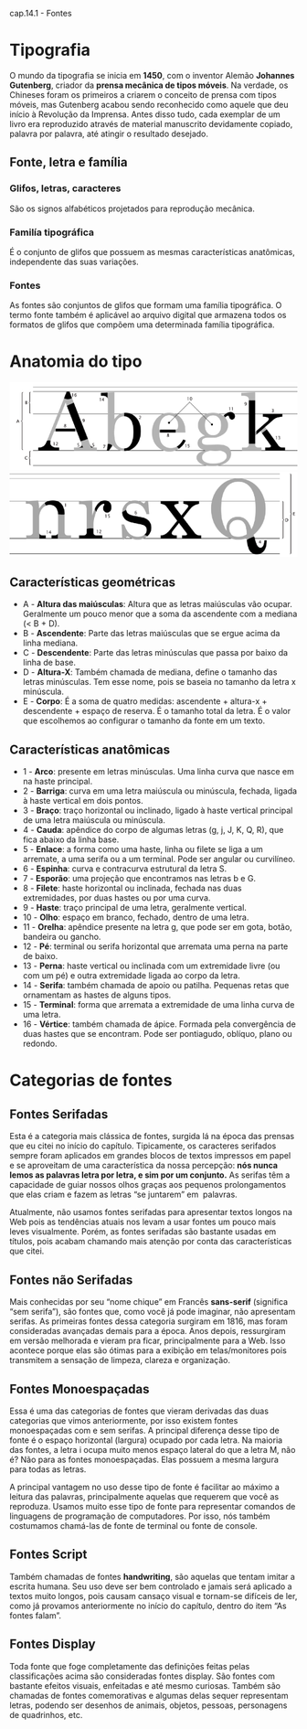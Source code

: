cap.14.1 - Fontes

# Tipografia

O mundo da tipografia se inicia em **1450**, com o inventor Alemão **Johannes Gutenberg**, criador da **prensa mecânica de tipos móveis**. Na verdade, os Chineses foram os primeiros a criarem o conceito de prensa com tipos móveis, mas Gutenberg acabou sendo reconhecido como aquele que deu início à Revolução da Imprensa. Antes disso tudo, cada exemplar de um livro era reproduzido através de material manuscrito devidamente copiado, palavra por palavra, até atingir o resultado desejado.

## Fonte, letra e família

### Glifos, letras, caracteres

São os signos alfabéticos projetados para reprodução mecânica.

### Familía tipográfica

É o conjunto de glifos que possuem as mesmas características anatômicas, independente das suas variações.

### Fontes

As fontes são conjuntos de glifos que formam uma família tipográfica. O termo fonte também é aplicável ao arquivo digital que armazena todos os formatos de glifos que compõem uma determinada família tipográfica.

# Anatomia do tipo

![314210b8b6da3e24a08b091a1bfcfa33.png](../../../_resources/6d6b89a11e594ee48984b3ffc65f0585.png)![8cbaae4977ee23873506d9fae921cbf4.png](../../../_resources/a28e637ab8134de1bfddc2a55e10ef05.png)

## Características geométricas

- A - **Altura das maiúsculas**: Altura que as letras maiúsculas vão ocupar. Geralmente um pouco menor que a soma da ascendente com a mediana (< B + D).
- B - **Ascendente**: Parte das letras maiúsculas que se ergue acima da linha mediana.
- C - **Descendente**: Parte das letras minúsculas que passa por baixo da linha de base.
- D - **Altura-X**: Também chamada de mediana, define o tamanho das letras minúsculas. Tem esse nome, pois se baseia no tamanho da letra x minúscula.
- E - **Corpo**: É a soma de quatro medidas: ascendente + altura-x + descendente + espaço de reserva. É o tamanho total da letra. É o valor que escolhemos ao configurar o tamanho da fonte em um texto.

## Características anatômicas

- 1 - **Arco**: presente em letras minúsculas. Uma linha curva que nasce em na haste principal.
- 2 - **Barriga**: curva em uma letra maiúscula ou minúscula, fechada, ligada à haste vertical em dois pontos.
- 3 - **Braço**: traço horizontal ou inclinado, ligado à haste vertical principal de uma letra maiúscula ou minúscula.
- 4 - **Cauda**: apêndice do corpo de algumas letras (g, j, J, K, Q, R), que fica abaixo da linha base.
- 5 - **Enlace**: a forma como uma haste, linha ou filete se liga a um arremate, a uma serifa ou a um terminal. Pode ser angular ou curvilíneo.
- 6 - **Espinha**: curva e contracurva estrutural da letra S.
- 7 - **Esporão**: uma projeção que encontramos nas letras b e G.
- 8 - **Filete**: haste horizontal ou inclinada, fechada nas duas extremidades, por duas hastes ou por uma curva.
- 9 - **Haste**: traço principal de uma letra, geralmente vertical.
- 10 - **Olho**: espaço em branco, fechado, dentro de uma letra.
- 11 - **Orelha**: apêndice presente na letra g, que pode ser em gota, botão, bandeira ou gancho.
- 12 - **Pé**: terminal ou serifa horizontal que arremata uma perna na parte de baixo.
- 13 - **Perna**: haste vertical ou inclinada com um extremidade livre (ou com um pé) e outra extremidade ligada ao corpo da letra.
- 14 - **Serifa**: também chamada de apoio ou patilha. Pequenas retas que ornamentam as hastes de alguns tipos.
- 15 - **Terminal**: forma que arremata a extremidade de uma linha curva de uma letra.
- 16 - **Vértice**: também chamada de ápice. Formada pela convergência de duas hastes que se encontram. Pode ser pontiagudo, oblíquo, plano ou redondo.

# Categorias de fontes

## Fontes Serifadas

Esta é a categoria mais clássica de fontes, surgida lá na época das prensas que eu citei no início do capítulo. Tipicamente, os caracteres serifados sempre foram aplicados em grandes blocos de textos impressos em papel e se aproveitam de uma característica da nossa percepção: **nós nunca lemos as palavras letra por letra, e sim por um conjunto.** As serifas têm a capacidade de guiar nossos olhos graças aos pequenos prolongamentos que elas criam e fazem as letras “se juntarem” em  palavras.

Atualmente, não usamos fontes serifadas para apresentar textos longos na Web pois as tendências atuais nos levam a usar fontes um pouco mais leves visualmente. Porém, as fontes serifadas são bastante usadas em títulos, pois acabam chamando mais atenção por conta das características que citei.

## Fontes não Serifadas

Mais conhecidas por seu “nome chique” em Francês **sans-serif** (significa “sem serifa”), são fontes que, como você já pode imaginar, não apresentam serifas. As primeiras fontes dessa categoria surgiram em 1816, mas foram consideradas avançadas demais para a época. Anos depois, ressurgiram em versão melhorada e vieram pra ficar, principalmente para a Web. Isso acontece porque elas são ótimas para a exibição em telas/monitores pois transmitem a sensação de limpeza, clareza e organização.

## Fontes Monoespaçadas

Essa é uma das categorias de fontes que vieram derivadas das duas categorias que vimos anteriormente, por isso existem fontes monoespaçadas com e sem serifas. A principal diferença desse tipo de fonte é o espaço horizontal (largura) ocupado por cada letra. Na maioria das fontes, a letra i ocupa muito menos espaço lateral do que a letra M, não é? Não para as fontes monoespaçadas. Elas possuem a mesma largura para todas as letras.

A principal vantagem no uso desse tipo de fonte é facilitar ao máximo a leitura das palavras, principalmente aquelas que requerem que você as reproduza. Usamos muito esse tipo de fonte para representar comandos de linguagens de programação de computadores. Por isso, nós também costumamos chamá-las de fonte de terminal ou fonte de console.

## Fontes Script

Também chamadas de fontes **handwriting**, são aquelas que tentam imitar a escrita humana. Seu uso deve ser bem controlado e jamais será aplicado a textos muito longos, pois causam cansaço visual e tornam-se difíceis de ler, como já provamos anteriormente no início do capítulo, dentro do item “As fontes falam”.

## Fontes Display

Toda fonte que foge completamente das definições feitas pelas classificações acima são consideradas fontes display. São fontes com bastante efeitos visuais, enfeitadas e até mesmo curiosas. Também são chamadas de fontes comemorativas e algumas delas sequer representam letras, podendo ser desenhos de animais, objetos, pessoas, personagens de quadrinhos, etc.